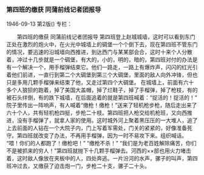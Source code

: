 ### 第四班的缴获  同蒲前线记者团报导

1946-09-13
第2版()
专栏：

　　第四班的缴获
    同蒲前线记者团报导
    第四班登上赵城城墙，这时可以看到东门正处在激烈的炮火中，在火光中城墙上的碉堡一个个倒下去，现在第四班不管东门的情况，要迅速的沿城墙向西推进，到达西门与某某部会合，这时十来个人分散着，冲过十几步就是一个碉堡，有大的，小的，明的，暗的，第四班对付的办法是有一个解决一个，用手榴弹结束它。他们一路走，一路上有爆炸声，闪闪的红光引着他们前进，一直行到第二个大碉堡到第三个大碉堡，里面的敌人向外冲锋，但也只是多用几颗手榴弹来结束了他，又走过第四个大碉堡。
    在城墙上，前面有六十多个人狼狈的跑着，掉了美国大盖帽，掉了烂鞋子，掉了手榴弹，掉了枪枝，有的被石头绊倒，有的跌下城墙，在后面追着的就是第四班喊着：“捉活的！捉活的！”
    院子里传出一阵响声，有人喊着“缴枪！缴枪！”送来了轻机枪步枪，随后走出来了六十个人，共有轻机枪四挺，步枪二十枝。第四班把人枪交给机枪班，又向西推进，没有手榴弹了，就拿人家的使用。这时城外河上聚着黑压压的一大堆人，追了上去前面的人钻在一个大院子内，门上写着军需处，门关的紧紧的，好像准备死守。第四班就改变了办法，不再用手榴弹，因为一时不易攻下来。组织喊话。
    “喂！你们的人都跑了！缴枪吧！”
    “缴枪不杀！”
    “我们是为老百姓解除痛苦，你们不是被抓来的穷人！”第四班就抛下十几颗手榴弹去。河西的××部也用火力堵击着，这时敌人像放在夹板中的人，四处奔逃。一片汾河的水声，骡子的叫声，第四班冲过去，又缴获了迫击炮一门，步枪二十支，骡子二十头。
